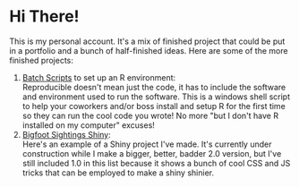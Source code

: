 # Hi There!

<!--
Top languages card              
[![Top Langs](https://github-readme-stats.vercel.app/api/top-langs/?username=Russell-Shean&exclude_repo=Russell-Shean.github.io,NLD-COVID19-sewage&langs_count=20)](https://github.com/anuraghazra/github-readme-stats)

Github Stats card          
[![My Github stats](https://github-readme-stats.vercel.app/api?username=Russell-Shean&hide_rank=true)](https://github.com/anuraghazra/github-readme-stats)

Github streak card        
[![GitHub Streak](https://streak-stats.demolab.com?user=russell-shean)](https://git.io/streak-stats)
--> 

<!-- Moving hand wave gif: https://omrilotan.medium.com/rich-html-in-github-readme-bfb3de791441 -->
This is my personal account. It's a mix of finished project that could be put in a portfolio and a bunch of half-finished ideas. Here are some of the more finished projects:

1. <a href="https://github.com/Russell-Shean/batch_scripts">Batch Scripts</a> to set up an R environment:</br>
Reproducible doesn't mean just the code, it has to include the software and environment used to run the software. This is a windows shell script to help your coworkers and/or boss install and setup R for the first time so they can run the cool code you wrote! No more "but I don't have R installed on my computer" excuses!
3. <a href="https://github.com/Russell-Shean/bigfoot_sightings">Bigfoot Sightings Shiny</a>:</br>
   Here's an example of a Shiny project I've made. It's currently under construction while I make a bigger, better, badder 2.0 version, but I've still included 1.0 in this list because it shows a bunch of cool CSS and JS tricks that can be employed to make a shiny shinier. 
<!--
Have an exciting project you want to colaborate on?             
Bored and want to know how I made something you found here?            
Want to hire me? 😅              
Feel free to reach out on <a href="https://www.linkedin.com/in/russell-shean/" alt="LinkedIn">
        <img src="https://img.shields.io/badge/Linkedin-blue?style=for-the-badge&logo=linkedin&logoColor=white" /></a> or GitHub! 
-->
